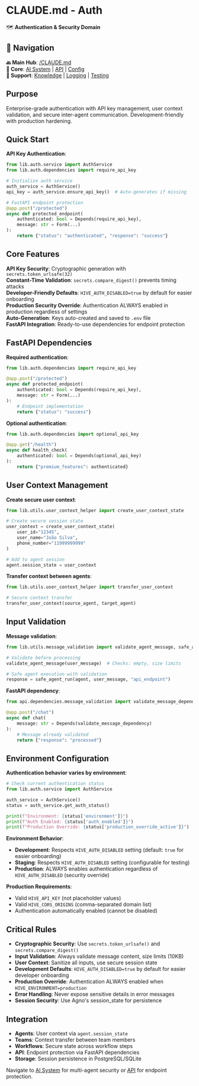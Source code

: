 # CLAUDE.md - Auth

🗺️ **Authentication & Security Domain**

## 🧭 Navigation

**🔙 Main Hub**: [/CLAUDE.md](../../CLAUDE.md)  
**🔗 Core**: [AI System](../../ai/CLAUDE.md) | [API](../../api/CLAUDE.md) | [Config](../config/CLAUDE.md)  
**🔗 Support**: [Knowledge](../knowledge/CLAUDE.md) | [Logging](../logging/CLAUDE.md) | [Testing](../../tests/CLAUDE.md)

## Purpose

Enterprise-grade authentication with API key management, user context validation, and secure inter-agent communication. Development-friendly with production hardening.

## Quick Start

**API Key Authentication**:
```python
from lib.auth.service import AuthService
from lib.auth.dependencies import require_api_key

# Initialize auth service
auth_service = AuthService()
api_key = auth_service.ensure_api_key()  # Auto-generates if missing

# FastAPI endpoint protection
@app.post("/protected")
async def protected_endpoint(
    authenticated: bool = Depends(require_api_key),
    message: str = Form(...)
):
    return {"status": "authenticated", "response": "success"}
```

## Core Features

**API Key Security**: Cryptographic generation with `secrets.token_urlsafe(32)`  
**Constant-Time Validation**: `secrets.compare_digest()` prevents timing attacks  
**Developer-Friendly Defaults**: `HIVE_AUTH_DISABLED=true` by default for easier onboarding  
**Production Security Override**: Authentication ALWAYS enabled in production regardless of settings  
**Auto-Generation**: Keys auto-created and saved to `.env` file  
**FastAPI Integration**: Ready-to-use dependencies for endpoint protection

## FastAPI Dependencies

**Required authentication**:
```python
from lib.auth.dependencies import require_api_key

@app.post("/protected")
async def protected_endpoint(
    authenticated: bool = Depends(require_api_key),
    message: str = Form(...)
):
    # Endpoint implementation
    return {"status": "success"}
```

**Optional authentication**:
```python
from lib.auth.dependencies import optional_api_key

@app.get("/health")
async def health_check(
    authenticated: bool = Depends(optional_api_key)
):
    return {"premium_features": authenticated}
```

## User Context Management

**Create secure user context**:
```python
from lib.utils.user_context_helper import create_user_context_state

# Create secure session state
user_context = create_user_context_state(
    user_id="12345",
    user_name="João Silva",
    phone_number="11999999999"
)

# Add to agent session
agent.session_state = user_context
```

**Transfer context between agents**:
```python
from lib.utils.user_context_helper import transfer_user_context

# Secure context transfer
transfer_user_context(source_agent, target_agent)
```

## Input Validation

**Message validation**:
```python
from lib.utils.message_validation import validate_agent_message, safe_agent_run

# Validate before processing
validate_agent_message(user_message)  # Checks: empty, size limits

# Safe agent execution with validation
response = safe_agent_run(agent, user_message, "api_endpoint")
```

**FastAPI dependency**:
```python
from api.dependencies.message_validation import validate_message_dependency

@app.post("/chat")
async def chat(
    message: str = Depends(validate_message_dependency)
):
    # Message already validated
    return {"response": "processed"}
```

## Environment Configuration

**Authentication behavior varies by environment**:

```python
# Check current authentication status
from lib.auth.service import AuthService

auth_service = AuthService() 
status = auth_service.get_auth_status()

print(f"Environment: {status['environment']}")
print(f"Auth Enabled: {status['auth_enabled']}")
print(f"Production Override: {status['production_override_active']}")
```

**Environment Behavior**:
- **Development**: Respects `HIVE_AUTH_DISABLED` setting (default: `true` for easier onboarding)
- **Staging**: Respects `HIVE_AUTH_DISABLED` setting (configurable for testing)  
- **Production**: ALWAYS enables authentication regardless of `HIVE_AUTH_DISABLED` (security override)

**Production Requirements**:
- Valid `HIVE_API_KEY` (not placeholder values)
- Valid `HIVE_CORS_ORIGINS` (comma-separated domain list)
- Authentication automatically enabled (cannot be disabled)

## Critical Rules

- **Cryptographic Security**: Use `secrets.token_urlsafe()` and `secrets.compare_digest()`
- **Input Validation**: Always validate message content, size limits (10KB)
- **User Context**: Sanitize all inputs, use secure session state
- **Development Defaults**: `HIVE_AUTH_DISABLED=true` by default for easier developer onboarding  
- **Production Override**: Authentication ALWAYS enabled when `HIVE_ENVIRONMENT=production`
- **Error Handling**: Never expose sensitive details in error messages
- **Session Security**: Use Agno's session_state for persistence

## Integration

- **Agents**: User context via `agent.session_state`
- **Teams**: Context transfer between team members
- **Workflows**: Secure state across workflow steps
- **API**: Endpoint protection via FastAPI dependencies
- **Storage**: Session persistence in PostgreSQL/SQLite

Navigate to [AI System](../../ai/CLAUDE.md) for multi-agent security or [API](../../api/CLAUDE.md) for endpoint protection.

